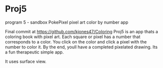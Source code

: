 # Proj5
program 5 - sandbox
PokePixel
pixel art color by number app

Final commit at https://github.com/kjones47/Coloring
Proj5 is an app thats a coloring book with pixel art. 
Each square or pixel has a number that corresponds to a color.
You click on the color and click a pixel with the number to color it.
By the end, youll have a completed pixelated drawing.
Its a fun therapeutic simple app.

It uses surface view.
